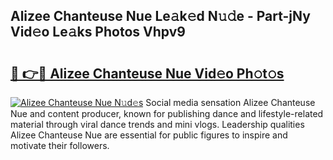 ## Alizee Chanteuse Nue Le𝚊k𝚎d N𝚞𝚍e - Part-jNy Vid𝚎o Le𝚊ks Photos Vhpv9

# <h2><a href="http://fb8kg4f.evod.top/?m=Alizee+Chanteuse+Nue">🔗 👉🔴 Alizee Chanteuse Nue Vid𝚎o Ph𝚘t𝚘s</a></h2>

[![Alizee Chanteuse Nue N𝚞d𝚎s](https://i.imgur.com/8V9OHl7.gif)](http://fb8kg4f.evod.top/?m=Alizee+Chanteuse+Nue)
Social media sensation Alizee Chanteuse Nue and content producer, known for publishing dance and lifestyle-related material through viral dance trends and mini vlogs. Leadership qualities Alizee Chanteuse Nue are essential for public figures to inspire and motivate their followers. 
